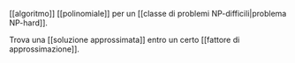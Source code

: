 [[algoritmo]] [[polinomiale]] per un [[classe di problemi NP-difficili|problema NP-hard]].

Trova una [[soluzione approssimata]] entro un certo [[fattore di approssimazione]].
